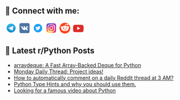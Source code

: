 ## 🔎 Connect with me:
[<img src="https://github.com/bullbesh/bullbesh/blob/main/images/Telegram.png" width="32" height="32" />](https://t.me/bullbesh)
[<img src="https://github.com/bullbesh/bullbesh/blob/main/images/VK.png" width="32" height="32" />](https://vk.com/bullbesh)
[<img src="https://github.com/bullbesh/bullbesh/blob/main/images/Twitter.png" width="32" height="32" />](https://twitter.com/bullbesh1)
[<img src="https://github.com/bullbesh/bullbesh/blob/main/images/Instagram.png" width="32" height="32" />](https://www.instagram.com/bullbesh)
[<img src="https://github.com/bullbesh/bullbesh/blob/main/images/Reddit.png" width="32" height="32" />](https://www.reddit.com/user/bullbesh)
[<img src="https://github.com/bullbesh/bullbesh/blob/main/images/YouTube.png" width="32" height="32" />](https://www.youtube.com/channel/UCtfjRs6uzgq5mfm8S06WTcg)

## 📕 Latest r/Python Posts
<!-- BLOG-POST-LIST:START -->
- [arraydeque: A Fast Array-Backed Deque for Python](https://www.reddit.com/r/Python/comments/1ir8y5y/arraydeque_a_fast_arraybacked_deque_for_python/)
- [Monday Daily Thread: Project ideas!](https://www.reddit.com/r/Python/comments/1ir6gzu/monday_daily_thread_project_ideas/)
- [How to automatically comment on a daily Reddit thread at 3 AM?](https://www.reddit.com/r/Python/comments/1ir04ow/how_to_automatically_comment_on_a_daily_reddit/)
- [Python Type Hints and why you should use them.](https://www.reddit.com/r/Python/comments/1iqytkf/python_type_hints_and_why_you_should_use_them/)
- [Looking for a famous video about Python](https://www.reddit.com/r/Python/comments/1iqvcec/looking_for_a_famous_video_about_python/)
<!-- BLOG-POST-LIST:END -->
